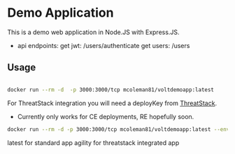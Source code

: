 # Demo Application

This is a demo web application in Node.JS with Express.JS.  

- api endpoints:
 get jwt:  /users/authenticate
 get users: /users

## Usage

```bash

docker run --rm -d  -p 3000:3000/tcp mcoleman81/voltdemoapp:latest

```

For ThreatStack integration you will need a deployKey from [ThreatStack](https://www.threatstack.com/).

- Currently only works for CE deployments, RE hopefully soon.

```bash
docker run --rm -d -p 3000:3000/tcp mcoleman81/voltdemoapp:latest --env PSK=[DeployKey from ThreatStack Account]
```

latest for standard app
agility for threatstack integrated app
